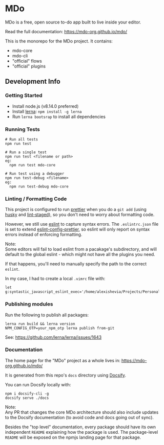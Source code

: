 # MDo

MDo is a free, open source to-do app built to live inside your editor.

Read the full documentation: https://mdo-org.github.io/mdo/

This is the monorepo for the MDo project. It contains:

- mdo-core
- mdo-cli
- "official" flows
- "official" plugins

## Development Info

### Getting Started

- Install node.js (v8.14.0 preferred)
- Install [lerna](https://github.com/lerna/lerna): `npm install -g lerna`
- Run `lerna bootsrap` to install all dependencies

### Running Tests

```
# Run all tests
npm run test

# Run a single test
npm run test <filename or path>
eg:
  npm run test mdo-core

# Run test using a debugger
npm run test-debug <filename>
eg:
  npm run test-debug mdo-core
```

### Linting / Formatting Code

This project is configured to run [prettier](https://github.com/prettier/prettier) when you do a `git add` (using [husky](https://www.npmjs.com/package/husky) and [lint-staged](https://www.npmjs.com/package/lint-staged)), so you don't need to worry about formatting code.

However, we still use [eslint](https://eslint.org/) to capture syntax errors. The `.eslintrc.json` file is set to extend [eslint-config-prettier](https://www.npmjs.com/package/eslint-config-prettier), so eslint will only report on syntax errors instead of enforcing formatting.

Note:  
Some editors will fail to load eslint from a pacakage's subdirectory, and will default to the global eslint - which might not have all the plugins you need.

If that happens, you'll need to manually specify the path to the correct `eslint`.

In my case, I had to create a local `.vimrc` file with:

```
let g:syntastic_javascript_eslint_exec='/home/alexishevia/Projects/Personales/mdo/node_modules/.bin/eslint'
```

### Publishing modules

Run the following to publish all packages:

```
lerna run build && lerna version
NPM_CONFIG_OTP=your_npm_otp lerna publish from-git
```

See: https://github.com/lerna/lerna/issues/1643

### Documentation

The home page for the "MDo" project as a whole lives in: https://mdo-org.github.io/mdo/

It is generated from this repo's `docs` directory using [Docsify](https://docsify.js.org).

You can run Docsify locally with:

```
npm i docsify-cli -g
docsify serve ./docs
```

Note:  
Any PR that changes the core MDo architecture should also include updates to the Docsify documentation (to avoid code and docs going out of sync).

Besides the "top level" documentation, every package should have its own independent `README` explaining how the package is used. The package-level `README` will be exposed on the npmjs landing page for that package.
